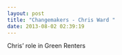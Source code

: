 ```yaml
---
layout: post
title: "Changemakers - Chris Ward "
date: 2013-08-02 02:39:19
---
```


Chris’ role in Green Renters